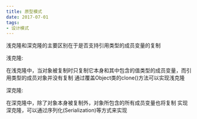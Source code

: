 ```yaml
---
title: 原型模式
date: 2017-07-01
tags:
- 设计模式
---
```



浅克隆和深克隆的主要区别在于是否支持引用类型的成员变量的复制

浅克隆:

在浅克隆中，当对象被复制时只复制它本身和其中包含的值类型的成员变量，而引用类型的成员对象并没有复制
通过覆盖Object类的clone()方法可以实现浅克隆

深克隆:

在深克隆中，除了对象本身被复制外，对象所包含的所有成员变量也将复制
实现深克隆，可以通过序列化(Serialization)等方式来实现


